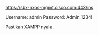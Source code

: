 https://sbx-nxos-mgmt.cisco.com:443/ins

Username: admin
Password: Admin_1234!

Pastikan XAMPP nyala.

